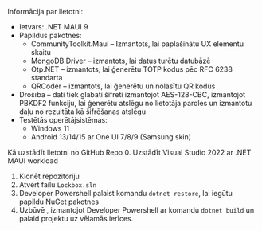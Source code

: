 Informācija par lietotni:
*	Ietvars: .NET MAUI 9
*	Papildus pakotnes:
    * CommunityToolkit.Maui – Izmantots, lai paplašinātu UX elementu skaitu
    * MongoDB.Driver – izmantots, lai datus turētu datubāzē 
    *	Otp.NET – izmantots, lai ģenerētu TOTP kodus pēc RFC 6238 standarta
    * QRCoder – izmantots, lai ģenerētu un nolasītu QR kodus
*	Drošība – dati tiek glabāti šifrēti izmantojot AES-128-CBC, izmantojot PBKDF2 funkciju, lai ģenerētu atslēgu no lietotāja paroles un izmantotu daļu no rezultāta kā šifrēšanas atslēgu
*	Testētās operētājsistēmas: 
    *	Windows 11
    *	Android 13/14/15 ar One UI 7/8/9 (Samsung skin)

Kā uzstādīt lietotni no GitHub Repo
  0.	Uzstādīt Visual Studio 2022 ar .NET MAUI workload
  1.	Klonēt repozitoriju 
  2.	Atvērt failu `Lockbox.sln` 
  3.	Developer Powershell palaist komandu `dotnet restore`, lai iegūtu papildu NuGet pakotnes
  4.	Uzbūvē , izmantojot Developer Powershell ar komandu ­`dotnet build` un palaid projektu uz vēlamās ierīces.
